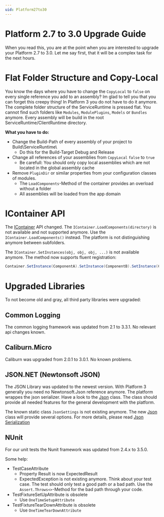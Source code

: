 ```yaml
---
uid: Platform27to30
---
```

Platform 2.7 to 3.0 Upgrade Guide
=================================

When you read this, you are at the point when you are interested to upgrade your Platform 2.7 to 3.0.
Let me say first, that it will be a complex task for the next hours. 

# Flat Folder Structure and Copy-Local
You know the days where you have to change the `CopyLocal` to `false` on every single reference you add to an assembly? Im glad to tell you that you can forget this creepy thing! In Platform 3 you do not have to do it anymore. The complete folder structure of the ServiceRuntime is pressed flat. You cannot find such folders like `Modules`, `ModulePlugins`, `Models` or `Bundles` anymore. Every assembly will be build in the root ServiceRuntime/ClientRuntime directory.

**What you have to do:** 
- Change the Build-Path of every assembly of your project to Build\\ServiceRuntime\\
  - Do this for the Build-Target Debug and Release
- Change all references of your assemblies from `CopyLocal` `false` to `true`
  - Be carefull: You should only copy local assemblies which are not located in the global assembly cache
- Remove `PluginDir` or similar properties from your configuration classes of modules.
  - The `LoadComponents`-Method of the container provides an overload without a folder 
  - All assemblies will be loaded from the app domain

# IContainer API
The [IContainer](xref:Marvin.Container.IContainer) API changed. The `IContainer.LoadComponents(directory)` is not available and not supported anymore. Use the `IContainer.LoadComponents()` instead. 
The platform is not distinguishing anymore between subfolders.

The `IContainer.SetInstances(obj, obj, obj, ...)` is not available anymore. The method now supports fluent registration:
````cs
Container.SetInstance(ComponentA).SetInstance(ComponentB).SetInstance(ComponentC);
````

# Upgraded Libraries
To not become old and gray, all third party libraries were upgraded:

## Common Logging
The common logging framework was updated from 2.1 to 3.3.1. No relevant api changes known.

## Caliburn.Micro
Caliburn was upgraded from 2.0.1 to 3.0.1. No known problems.

## JSON.NET (Newtonsoft JSON)
The JSON Library was updated to the newest version. With Platform 3 generally you need no Newtonsoft.Json reference anymore. The platform wrappes the json serializer. Have a look to the [Json](xref:Marvin.Serialization.Json) class. The class should provide all needed features for the general development with the platform.

The known static class `JsonSettings` is not existing anymore. The new [Json](xref:Marvin.Serialization.Json) class will provide several options. For more details, please read [Json Serialization](xref:Serialization)

## NUnit
For our unit tests the Nunit framework was updated from 2.4.x to 3.5.0.

Some help:
- TestCaseAttribute
  - Property Result is now ExpectedResult
  - ExpectedException is not existing anymore. Think about your test case. The test should only test a good path or a bad path. Use the `Assert.Throws<>`-Method for the bad path through your code.
- TestFixtureSetUpAttribute is obsolete
  - Use `OneTimeSetupAttribute`
- TestFixtureTearDownAttribute is obsolete
  - Use `OneTimeTearDownAttribute`